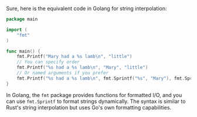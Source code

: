  Sure, here is the equivalent code in Golang for string interpolation:

```go
package main

import (
	"fmt"
)

func main() {
	fmt.Printf("Mary had a %s lamb\n", "little")
	// You can specify order
	fmt.Printf("%s had a %s lamb\n", "Mary", "little")
	// Or named arguments if you prefer
	fmt.Printf("%s had a %s lamb\n", fmt.Sprintf("%s", "Mary"), fmt.Sprintf("%s", "little"))
}
```

In Golang, the `fmt` package provides functions for formatted I/O, and you can use `fmt.Sprintf` to format strings dynamically. The syntax is similar to Rust's string interpolation but uses Go's own formatting capabilities.
